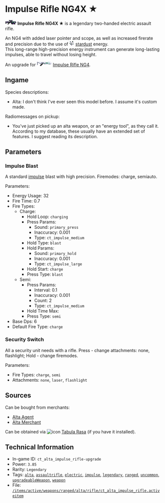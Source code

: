 # Impulse Rifle NG4X ★

<img src="https://raw.githubusercontent.com/Ceterai/Enternia/main/items/active/weapons/ranged/alta/rifle/ct_alta_impulse_rifle_2.png" alt="Impulse Rifle NG4X ★ icon" loading="lazy" width="auto" height="16px"/> **Impulse Rifle NG4X ★** is a legendary two-handed electric assault rifle.

An NG4 with added laser pointer and scope, as well as increased firerate and precision due to the use of <img src="https://raw.githubusercontent.com/Ceterai/Enternia/main/items/generic/crafting/ct_stardust.png" alt="Stardust icon" loading="lazy" width="auto" height="16px"/> [stardust](https://ceterai.github.io/MyEnternia/Wiki/Stardust) energy.  
This long-range high-precision energy instrument can generate long-lasting impulses, able to travel without losing height.

An upgrade for <img src="https://raw.githubusercontent.com/Ceterai/Enternia/main/items/active/weapons/ranged/alta/rifle/ct_alta_impulse_rifle.png" alt="Impulse Rifle NG4 icon" loading="lazy" width="auto" height="16px"/> [Impulse Rifle NG4](https://ceterai.github.io/MyEnternia/Wiki/ImpulseRifleNG4).

## Ingame

Species descriptions:

- Alta: I don't think I've ever seen this model before. I assume it's custom made.

Radiomessages on pickup:

- You've just picked up an alta weapon, or an "energy tool", as they call it. According to my database, these usually have an extended set of features. I suggest reading its description.

## Parameters

### Impulse Blast

A standard [impulse](https://ceterai.github.io/MyEnternia/Wiki/Tags/Impulse) blast with high precision.
Firemodes: charge, semiauto.

Parameters:

- Energy Usage: 32
- Fire Time: 0.7
- Fire Types:
  - Charge:
    - Hold Loop: `charging`
    - Press Params:
      - Sound: `primary_press`
      - Inaccuracy: 0.001
      - Type: `ct_impulse_medium`
    - Hold Type: `blast`
    - Hold Params:
      - Sound: `primary_hold`
      - Inaccuracy: 0.001
      - Type: `ct_impulse_large`
    - Hold Start: `charge`
    - Press Type: `blast`
  - Semi:
    - Press Params:
      - Interval: 0.1
      - Inaccuracy: 0.001
      - Count: 2
      - Type: `ct_impulse_medium`
    - Hold Time Max:
    - Press Type: `semi`
- Base Dps: 6
- Default Fire Type: `charge`

### Security Switch

All a security unit needs with a rifle.
Press - change attachments: none, flashlight;
Hold - change firemodes.

Parameters:

- Fire Types:  `charge`,  `semi`
- Attachments:  `none`,  `laser`,  `flashlight`

## Sources

Can be bought from merchants:

- [Alta Agent](https://ceterai.github.io/MyEnternia/Wiki/AltaAgent)
- [Alta Merchant](https://ceterai.github.io/MyEnternia/Wiki/AltaMerchant)

Can be obtained via <img src="https://steamuserimages-a.akamaihd.net/ugc/263843960696222713/3EC9A7C005541F7D577EBCB8C5736B4EFC9973D6/" alt="icon" width="8" height="12"/> [Tabula Rasa](https://community.playstarbound.com/resources/the-tabula-rasa.3222/) (if you have it installed).

## Technical Information

- In-game ID: `ct_alta_impulse_rifle-upgrade`
- Power: `3.85`
- Rarity: `Legendary`
- Tags: [`alta`](https://ceterai.github.io/MyEnternia/Wiki/Tags/Alta), [`assaultrifle`](https://ceterai.github.io/MyEnternia/Wiki/Tags/Assaultrifle), [`electric`](https://ceterai.github.io/MyEnternia/Wiki/Tags/Electric), [`impulse`](https://ceterai.github.io/MyEnternia/Wiki/Tags/Impulse), [`legendary`](https://ceterai.github.io/MyEnternia/Wiki/Tags/Legendary), [`ranged`](https://ceterai.github.io/MyEnternia/Wiki/Tags/Ranged), [`uncommon`](https://ceterai.github.io/MyEnternia/Wiki/Tags/Uncommon), [`upgradeableWeapon`](https://ceterai.github.io/MyEnternia/Wiki/Tags/UpgradeableWeapon), [`weapon`](https://ceterai.github.io/MyEnternia/Wiki/Tags/Weapon)
- File: [`/items/active/weapons/ranged/alta/rifle/ct_alta_impulse_rifle.activeitem`](https://github.com/Ceterai/Enternia/blob/main/items/active/weapons/ranged/alta/rifle/ct_alta_impulse_rifle.activeitem)
